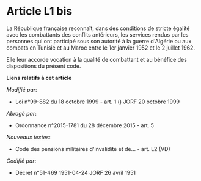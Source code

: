 # Article L1 bis

La République française reconnaît, dans des conditions de stricte égalité avec les combattants des conflits antérieurs, les
services rendus par les personnes qui ont participé sous son autorité à la guerre d'Algérie ou aux combats en Tunisie et au
Maroc entre le 1er janvier 1952 et le 2 juillet 1962.

Elle leur accorde vocation à la qualité de combattant et au bénéfice des dispositions du présent code.

**Liens relatifs à cet article**

_Modifié par_:

  - Loi n°99-882 du 18 octobre 1999 - art. 1 () JORF 20 octobre 1999

_Abrogé par_:

  - Ordonnance n°2015-1781 du 28 décembre 2015 - art. 5

_Nouveaux textes_:

  - Code des pensions militaires d'invalidité et de... - art. L2 (VD)

_Codifié par_:

  - Décret n°51-469 1951-04-24 JORF 26 avril 1951
